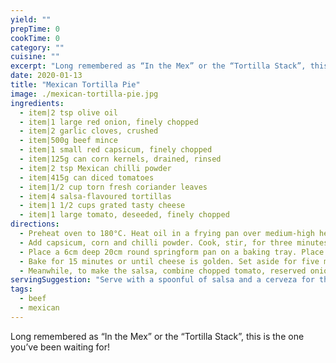 ```yaml
---
yield: ""
prepTime: 0
cookTime: 0
category: ""
cuisine: ""
excerpt: "Long remembered as “In the Mex” or the “Tortilla Stack”, this is the one you’ve been waiting for!"
date: 2020-01-13
title: "Mexican Tortilla Pie"
image: ./mexican-tortilla-pie.jpg
ingredients:
  - item|2 tsp olive oil
  - item|1 large red onion, finely chopped
  - item|2 garlic cloves, crushed
  - item|500g beef mince
  - item|1 small red capsicum, finely chopped
  - item|125g can corn kernels, drained, rinsed
  - item|2 tsp Mexican chilli powder
  - item|415g can diced tomatoes
  - item|1/2 cup torn fresh coriander leaves
  - item|4 salsa-flavoured tortillas
  - item|1 1/2 cups grated tasty cheese
  - item|1 large tomato, deseeded, finely chopped
directions:
  - Preheat oven to 180°C. Heat oil in a frying pan over medium-high heat. Reserve two tablespoons of onion. Add garlic and remaining onion to pan. Cook, stirring, for three minutes or until soft. Add mince. Cook, breaking up mince with a wooden spoon, for eight minutes or until browned.
  - Add capsicum, corn and chilli powder. Cook, stir, for three minutes or until capsicum is just tender. Stir in diced tomatoes. Reduce head to medium. Simmer, stirring, for five minutes or until mixture is thick. Add half the coriander. Season with salt. Stir to combine. Set aside for ten minutes to cool.
  - Place a 6cm deep 20cm round springform pan on a baking tray. Place one tortilla in the base of pan. Spread 1/3 of the mince mixture over tortilla. Sprinkle with 1/3 cup of cheese. Repeat layers twice with remaining tortillas, mince mixture and cheese, finishing with one tortilla. Sprinkle with remaining cheese.
  - Bake for 15 minutes or until cheese is golden. Set aside for five minutes before removing from pan.
  - Meanwhile, to make the salsa, combine chopped tomato, reserved onion and coriander in a bowl.
servingSuggestion: "Serve with a spoonful of salsa and a cerveza for the adults!"
tags:
  - beef
  - mexican
---
```


Long remembered as “In the Mex” or the “Tortilla Stack”, this is the one you’ve been waiting for!
